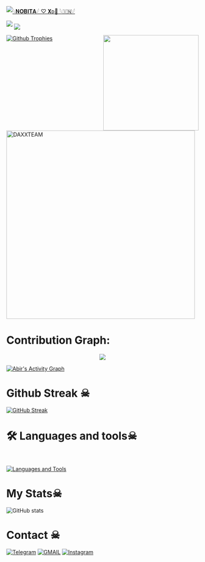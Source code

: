 [![𓆩𝐍𝐎𝐁𝐈𝐓𝐀𓆪 ♡ 𝐗ᴅ🪽 𓆩🇮🇳𓆪](https://github-stats-alpha.vercel.app/api?username=ekvillainop "NOOBXD")](https://github-stats-alpha.vercel.app/api?username=ekvillainop "NOOBXD")
                                                          
  
<img src="https://readme-typing-svg.herokuapp.com?color=00FF00&width=420&lines=🌿+WLC+TO+MY+PROFILE+🥀+🪽">


<!--
ekvillainop/NOOB-x- is a ✨ _special_ ✨ repository because its README.md (this file) appears on your GitHub profile.



<p align="center">
    <b>ᴠɪsɪᴛᴏʀs</b><br>
 -->    <img align="middle" src="https://profile-counter.glitch.me/DAXXTEAM/count.svg" />
</p>
<!---
ekvillainop/Evo-x- is a ✨ special ✨ repository because its README.md (this file) appears on your GitHub profile.
You can click the Preview link to take a look at your changes.
--->
<img align="right" height="250" src="https://i.imgflip.com/65efzo.gif"  />







  [![Github Trophies](https://github-profile-trophy.vercel.app/?username=ekvillainop&theme=transparent&no-bg=true&margin-w=15&margin-h=10&row=1&column=6&count_private=true)](https://t.me/NOBI7A)
  

<p><img width="494" align="center" src="https://github-readme-stats.vercel.app/api/top-langs?username=ekvillainop&show_icons=true&locale=en&layout=compact" alt="DAXXTEAM" /></p>

# Contribution Graph:


<p align="center">
  <a href="https://github.com/ekvillainop">
    <img src="https://github-readme-streak-stats.herokuapp.com/?user=ekvillainop#version3"/>
  </a>
</p>
<a href="https://github.com/"><img alt="Abir's Activity Graph" src="https://ghactivity.mrayush.me/graph?username=ekvillainop&bg_color=1F222E&color=F8D866&line=F85D7F&point=FFFFFF&hide_border=true" /></a>



# Github Streak ☠︎︎

  [![GitHub Streak](https://streak-stats.demolab.com?user=ekvillainop&theme=radical&border_radius=5&date_format=j%20M%5B%20Y%5D&fire=FF8100)](https://t.me/NOBI7A)

# 🛠️ Languages and tools☠︎︎
</br>

[![Languages and Tools](https://skillicons.dev/icons?i=androidstudio,bash,vscode,docker,git,github,linux,heroku,arduino,redis,mongodb,java,html,py,c,ts,js,deno,flutter,fastapi&perline=10)](https://t.me/NOBI7A)



# My Stats☠︎︎
![ GitHub stats](https://github-readme-stats.vercel.app/api?username=ekvillainop&show_icons=true&theme=radical)

# Contact ☠︎︎
<a href="https://t.me/NOBI7A"><img title="Telegram" src="https://img.shields.io/badge/Telegram-%23000000.svg?&style=for-the-badge&logo=telegram&logoColor=61DAFB"></a>
<a href="https://mail.google.com/mail/?view=cm&fs=1&to=shahidpb13@gmail.com"><img title="GMAIL" src="https://img.shields.io/badge/Gmail-D14836?style=for-the-badge&logo=gmail&logoColor=white"></a>
<a href="https://instagram.com/Nobita_lovez"><img title="Instagram" src="https://img.shields.io/badge/instagram-%23E4405F.svg?&style=for-the-badge&logo=instagram&logoColor=white"></a>
